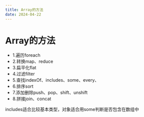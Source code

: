 ```yaml
---
title: Array的方法
date: 2024-04-22
---
```

# Array的方法

- 1.遍历foreach
- 2.转换map、reduce
- 3.扁平化flat
- 4.过滤filter
- 5.查找indexOf、includes、some、every、
- 6.排序sort
- 7.添加删除push、pop、shift、unshift
- 8.拼接join、concat

includes适合比较基本类型，对象适合用some判断是否包含在数组中
